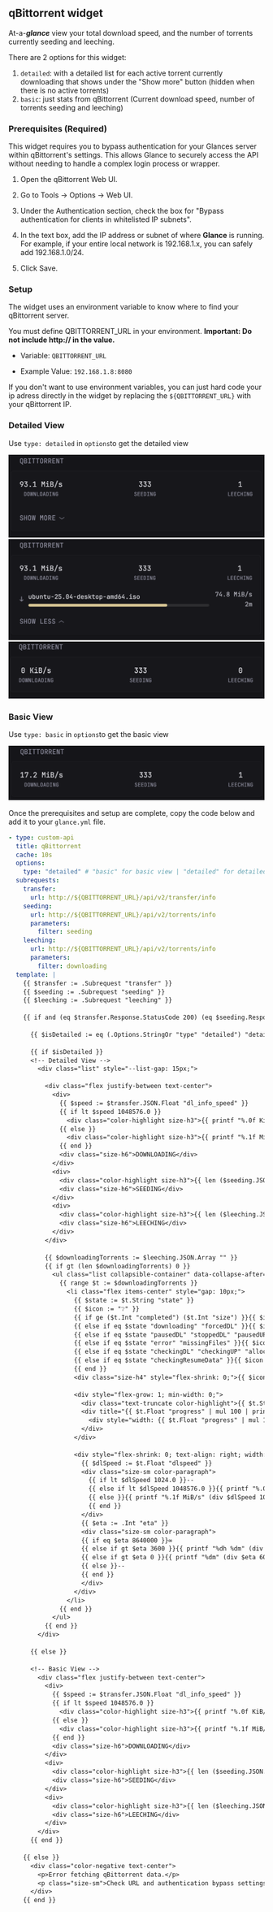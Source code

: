 ## qBittorrent widget

At-a-***glance*** view your total download speed, and the number of torrents currently seeding and leeching.

There are 2 options for this widget:
1. ```detailed```: with a detailed list for each active torrent currently downloading that shows under the "Show more" button (hidden when there is no active torrents)
2. ```basic```: just stats from qBittorrent (Current download speed, number of torrents seeding and leeching)

### Prerequisites (Required)

This widget requires you to bypass authentication for your Glances server within qBittorrent's settings. This allows Glance to securely access the API without needing to handle a complex login process or wrapper.

1. Open the qBittorrent Web UI.

2. Go to Tools -> Options -> Web UI.

3. Under the Authentication section, check the box for "Bypass authentication for clients in whitelisted IP subnets".

4. In the text box, add the IP address or subnet of where **Glance** is running. For example, if your entire local network is 192.168.1.x, you can safely add 192.168.1.0/24.

5. Click Save.

### Setup
The widget uses an environment variable to know where to find your qBittorrent server.

You must define QBITTORRENT_URL in your environment. **Important: Do not include http:// in the value.**

- Variable: ```QBITTORRENT_URL```

- Example Value: ```192.168.1.8:8080```

If you don't want to use environment variables, you can just hard code your ip adress directly in the widget by replacing the ```${QBITTORRENT_URL}``` with your qBittorrent IP.

### Detailed View
Use ```type: detailed``` in ```options```to get the detailed view

![Detailed Widget Closed](./preview1.png) 
![Detailed Widget Closed](./preview2.png) 
![Detailed Widget no Active Downloads](./preview3.png) 

### Basic View
Use ```type: basic``` in ```options```to get the basic view

![Simple Widget](./preview4.png) 

Once the prerequisites and setup are complete, copy the code below and add it to your ```glance.yml``` file.

```yaml
- type: custom-api
  title: qBittorrent
  cache: 10s
  options:
    type: "detailed" # "basic" for basic view | "detailed" for detailed view
  subrequests:
    transfer:
      url: http://${QBITTORRENT_URL}/api/v2/transfer/info
    seeding:
      url: http://${QBITTORRENT_URL}/api/v2/torrents/info
      parameters:
        filter: seeding
    leeching:
      url: http://${QBITTORRENT_URL}/api/v2/torrents/info
      parameters:
        filter: downloading
  template: |
    {{ $transfer := .Subrequest "transfer" }}
    {{ $seeding := .Subrequest "seeding" }}
    {{ $leeching := .Subrequest "leeching" }}

    {{ if and (eq $transfer.Response.StatusCode 200) (eq $seeding.Response.StatusCode 200) (eq $leeching.Response.StatusCode 200) }}

      {{ $isDetailed := eq (.Options.StringOr "type" "detailed") "detailed" }}

      {{ if $isDetailed }}
      <!-- Detailed View -->
        <div class="list" style="--list-gap: 15px;">
        
          <div class="flex justify-between text-center">
            <div>
              {{ $speed := $transfer.JSON.Float "dl_info_speed" }}
              {{ if lt $speed 1048576.0 }}
                <div class="color-highlight size-h3">{{ printf "%.0f KiB/s" (div $speed 1024.0) }}</div>
              {{ else }}
                <div class="color-highlight size-h3">{{ printf "%.1f MiB/s" (div $speed 1048576.0) }}</div>
              {{ end }}
              <div class="size-h6">DOWNLOADING</div>
            </div>
            <div>
              <div class="color-highlight size-h3">{{ len ($seeding.JSON.Array "") }}</div>
              <div class="size-h6">SEEDING</div>
            </div>
            <div>
              <div class="color-highlight size-h3">{{ len ($leeching.JSON.Array "") }}</div>
              <div class="size-h6">LEECHING</div>
            </div>
          </div>

          {{ $downloadingTorrents := $leeching.JSON.Array "" }}
          {{ if gt (len $downloadingTorrents) 0 }}
            <ul class="list collapsible-container" data-collapse-after="0" style="--list-gap: 15px; margin-top: 15px;">
              {{ range $t := $downloadingTorrents }}
                <li class="flex items-center" style="gap: 10px;">
                  {{ $state := $t.String "state" }}
                  {{ $icon := "❔" }}
                  {{ if ge ($t.Int "completed") ($t.Int "size") }}{{ $icon = "✔" }}
                  {{ else if eq $state "downloading" "forcedDL" }}{{ $icon = "↓" }}
                  {{ else if eq $state "pausedDL" "stoppedDL" "pausedUP" "stalledDL" "stalledUP" "queuedDL" "queuedUP" }}{{ $icon = "❚❚" }}
                  {{ else if eq $state "error" "missingFiles" }}{{ $icon = "!" }}
                  {{ else if eq $state "checkingDL" "checkingUP" "allocating" }}{{ $icon = "…" }}
                  {{ else if eq $state "checkingResumeData" }}{{ $icon = "⟳" }}
                  {{ end }}
                  <div class="size-h4" style="flex-shrink: 0;">{{ $icon }}</div>
                            
                  <div style="flex-grow: 1; min-width: 0;">
                    <div class="text-truncate color-highlight">{{ $t.String "name" }}</div>
                    <div title="{{ $t.Float "progress" | mul 100 | printf "%.1f" }}%" style="background: rgba(128, 128, 128, 0.2); border-radius: 5px; height: 6px; margin-top: 5px; overflow: hidden;">
                      <div style="width: {{ $t.Float "progress" | mul 100 }}%; background-color: var(--color-positive); height: 100%; border-radius: 5px;"></div>
                    </div>
                  </div>

                  <div style="flex-shrink: 0; text-align: right; width: 80px;">
                    {{ $dlSpeed := $t.Float "dlspeed" }}
                    <div class="size-sm color-paragraph">
                      {{ if lt $dlSpeed 1024.0 }}--
                      {{ else if lt $dlSpeed 1048576.0 }}{{ printf "%.0f KiB/s" (div $dlSpeed 1024.0) }}
                      {{ else }}{{ printf "%.1f MiB/s" (div $dlSpeed 1048576.0) }}
                      {{ end }}
                    </div>
                    {{ $eta := .Int "eta" }}
                    <div class="size-sm color-paragraph">
                    {{ if eq $eta 8640000 }}∞
                    {{ else if gt $eta 3600 }}{{ printf "%dh %dm" (div $eta 3600) (mod (div $eta 60) 60) }}
                    {{ else if gt $eta 0 }}{{ printf "%dm" (div $eta 60) }}
                    {{ else }}--
                    {{ end }}
                    </div>
                  </div>
                </li>
              {{ end }}
            </ul>
          {{ end }}
        </div>

      {{ else }}

      <!-- Basic View -->
        <div class="flex justify-between text-center">
          <div>
            {{ $speed := $transfer.JSON.Float "dl_info_speed" }}
            {{ if lt $speed 1048576.0 }}
              <div class="color-highlight size-h3">{{ printf "%.0f KiB/s" (div $speed 1024.0) }}</div>
            {{ else }}
              <div class="color-highlight size-h3">{{ printf "%.1f MiB/s" (div $speed 1048576.0) }}</div>
            {{ end }}
            <div class="size-h6">DOWNLOADING</div>
          </div>
          <div>
            <div class="color-highlight size-h3">{{ len ($seeding.JSON.Array "") }}</div>
            <div class="size-h6">SEEDING</div>
          </div>
          <div>
            <div class="color-highlight size-h3">{{ len ($leeching.JSON.Array "") }}</div>
            <div class="size-h6">LEECHING</div>
          </div>
        </div>
      {{ end }}

    {{ else }}
      <div class="color-negative text-center">
        <p>Error fetching qBittorrent data.</p>
        <p class="size-sm">Check URL and authentication bypass settings.</p>
      </div>
    {{ end }}
```

